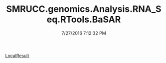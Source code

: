 ﻿---
title: SMRUCC.genomics.Analysis.RNA_Seq.RTools.BaSAR
date: 7/27/2016 7:12:32 PM
---

[LocalResult](T-SMRUCC.genomics.Analysis.RNA_Seq.RTools.BaSAR.LocalResult.html)

